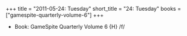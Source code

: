 +++
title = "2011-05-24: Tuesday"
short_title = "24: Tuesday"
books = ["gamespite-quarterly-volume-6"]
+++


* Book: GameSpite Quarterly Volume 6 {H} /f/
